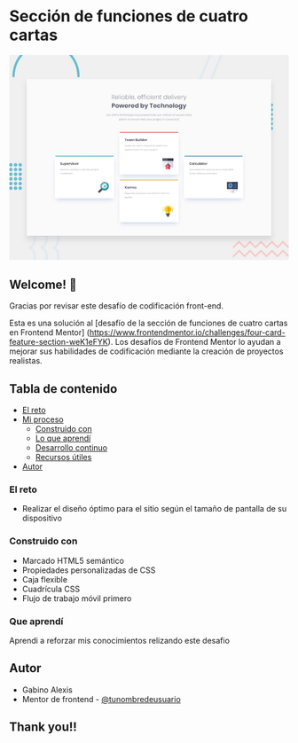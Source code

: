 # Sección de funciones de cuatro cartas

![Design preview for the Four card feature section coding challenge](./design/desktop-preview.jpg)

## Welcome! 👋

Gracias por revisar este desafío de codificación front-end.

Esta es una solución al [desafío de la sección de funciones de cuatro cartas en Frontend Mentor] (https://www.frontendmentor.io/challenges/four-card-feature-section-weK1eFYK). Los desafíos de Frontend Mentor lo ayudan a mejorar sus habilidades de codificación mediante la creación de proyectos realistas.

## Tabla de contenido

  - [El reto](#el-reto)
- [Mi proceso](#mi-proceso)
  - [Construido con](#construido-con)
  - [Lo que aprendí](#lo-que-aprendí)
  - [Desarrollo continuo](#desarrollo-continuo)
  - [Recursos útiles](#recursos-útiles)
- [Autor](#autor)

### El reto

- Realizar el diseño óptimo para el sitio según el tamaño de pantalla de su dispositivo


### Construido con

- Marcado HTML5 semántico
- Propiedades personalizadas de CSS
- Caja flexible
- Cuadrícula CSS
- Flujo de trabajo móvil primero

### Que aprendí

Aprendi a reforzar mis conocimientos relizando este desafio 

## Autor

- Gabino Alexis
- Mentor de frontend - [@tunombredeusuario](https://www.frontendmentor.io/profile/tunombredeusuario)

## Thank you!!
